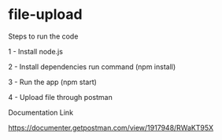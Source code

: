 # file-upload

Steps to run the code

1 - Install node.js

2 - Install dependencies run command (npm install)

3 - Run the app (npm start)

4 - Upload file through postman

Documentation Link

https://documenter.getpostman.com/view/1917948/RWaKT95X
